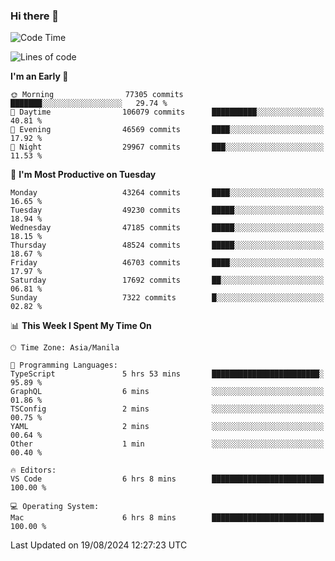 ### Hi there 👋

<!--START_SECTION:waka-->
![Code Time](http://img.shields.io/badge/Code%20Time-5%2C455%20hrs%2031%20mins-blue)

![Lines of code](https://img.shields.io/badge/From%20Hello%20World%20I%27ve%20Written-117.2%20million%20lines%20of%20code-blue)

**I'm an Early 🐤** 

```text
🌞 Morning                77305 commits       ███████░░░░░░░░░░░░░░░░░░   29.74 % 
🌆 Daytime                106079 commits      ██████████░░░░░░░░░░░░░░░   40.81 % 
🌃 Evening                46569 commits       ████░░░░░░░░░░░░░░░░░░░░░   17.92 % 
🌙 Night                  29967 commits       ███░░░░░░░░░░░░░░░░░░░░░░   11.53 % 
```
📅 **I'm Most Productive on Tuesday** 

```text
Monday                   43264 commits       ████░░░░░░░░░░░░░░░░░░░░░   16.65 % 
Tuesday                  49230 commits       █████░░░░░░░░░░░░░░░░░░░░   18.94 % 
Wednesday                47185 commits       █████░░░░░░░░░░░░░░░░░░░░   18.15 % 
Thursday                 48524 commits       █████░░░░░░░░░░░░░░░░░░░░   18.67 % 
Friday                   46703 commits       ████░░░░░░░░░░░░░░░░░░░░░   17.97 % 
Saturday                 17692 commits       ██░░░░░░░░░░░░░░░░░░░░░░░   06.81 % 
Sunday                   7322 commits        █░░░░░░░░░░░░░░░░░░░░░░░░   02.82 % 
```


📊 **This Week I Spent My Time On** 

```text
🕑︎ Time Zone: Asia/Manila

💬 Programming Languages: 
TypeScript               5 hrs 53 mins       ████████████████████████░   95.89 % 
GraphQL                  6 mins              ░░░░░░░░░░░░░░░░░░░░░░░░░   01.86 % 
TSConfig                 2 mins              ░░░░░░░░░░░░░░░░░░░░░░░░░   00.75 % 
YAML                     2 mins              ░░░░░░░░░░░░░░░░░░░░░░░░░   00.64 % 
Other                    1 min               ░░░░░░░░░░░░░░░░░░░░░░░░░   00.40 % 

🔥 Editors: 
VS Code                  6 hrs 8 mins        █████████████████████████   100.00 % 

💻 Operating System: 
Mac                      6 hrs 8 mins        █████████████████████████   100.00 % 
```


 Last Updated on 19/08/2024 12:27:23 UTC
<!--END_SECTION:waka-->


<!--
**rad182/rad182** is a ✨ _special_ ✨ repository because its `README.md` (this file) appears on your GitHub profile.

Here are some ideas to get you started:

- 🔭 I’m currently working on ...
- 🌱 I’m currently learning ...
- 👯 I’m looking to collaborate on ...
- 🤔 I’m looking for help with ...
- 💬 Ask me about ...
- 📫 How to reach me: ...
- 😄 Pronouns: ...
- ⚡ Fun fact: ...
-->
